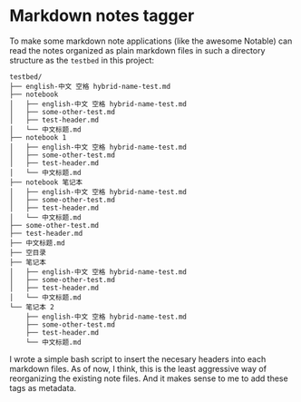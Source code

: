 # Markdown notes tagger

To make some markdown note applications (like the awesome Notable) can read the notes organized as plain markdown files in such a directory structure as the `testbed` in this project:

```
testbed/
├── english-中文 空格 hybrid-name-test.md
├── notebook
│   ├── english-中文 空格 hybrid-name-test.md
│   ├── some-other-test.md
│   ├── test-header.md
│   └── 中文标题.md
├── notebook 1
│   ├── english-中文 空格 hybrid-name-test.md
│   ├── some-other-test.md
│   ├── test-header.md
│   └── 中文标题.md
├── notebook 笔记本
│   ├── english-中文 空格 hybrid-name-test.md
│   ├── some-other-test.md
│   ├── test-header.md
│   └── 中文标题.md
├── some-other-test.md
├── test-header.md
├── 中文标题.md
├── 空目录
├── 笔记本
│   ├── english-中文 空格 hybrid-name-test.md
│   ├── some-other-test.md
│   ├── test-header.md
│   └── 中文标题.md
└── 笔记本 2
    ├── english-中文 空格 hybrid-name-test.md
    ├── some-other-test.md
    ├── test-header.md
    └── 中文标题.md
```

I wrote a simple bash script to insert the necesary headers into each markdown files. As of now, I think, this is the least aggressive way of reorganizing the existing note files. And it makes sense to me to add these tags as metadata.
